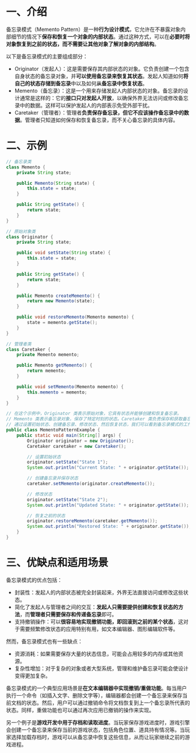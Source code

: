 # 一、介绍

备忘录模式（Memento Pattern）是一种**行为设计模式**，它允许在不暴露对象内部细节的情况下**保存和恢复一个对象的内部状态**。通过这种方式，可以在**必要时将对象恢复到之前的状态，而不需要让其他对象了解对象的内部结构**。

以下是备忘录模式的主要组成部分：

- Originator（发起人）：这是需要保存其内部状态的对象。它负责创建一个包含自身状态的备忘录对象，并**可以使用备忘录来恢复其状态**。发起人知道如何**将自己的状态存储到备忘录**中以及如何**从备忘录中恢复状态**。
- Memento（备忘录）：这是一个用来存储发起人内部状态的对象。备忘录的设计通常是这样的：它的**接口只对发起人开放**，以确保外界无法访问或修改备忘录中的数据。这样可以保护发起人的内部表示免受外部干扰。
- Caretaker（管理者）：管理者**负责保存备忘录，但它不应该操作备忘录中的数据**。管理者只知道如何保存和恢复备忘录，而不关心备忘录的具体内容。

# 二、示例

```java
// 备忘录类
class Memento {
    private String state;

    public Memento(String state) {
        this.state = state;
    }

    public String getState() {
        return state;
    }
}

// 原始对象类
class Originator {
    private String state;

    public void setState(String state) {
        this.state = state;
    }

    public String getState() {
        return state;
    }

    public Memento createMemento() {
        return new Memento(state);
    }

    public void restoreMemento(Memento memento) {
        state = memento.getState();
    }
}

// 管理者类
class Caretaker {
    private Memento memento;

    public Memento getMemento() {
        return memento;
    }

    public void setMemento(Memento memento) {
        this.memento = memento;
    }
}

// 在这个示例中，Originator 类表示原始对象，它具有状态并能够创建和恢复备忘录。
// Memento 类表示备忘录对象，保存了特定时刻的状态。Caretaker 类负责保存和获取备忘录对象。
// 通过设置初始状态、创建备忘录、修改状态、然后恢复状态，我们可以看到备忘录模式的工作方式。
public class MementoPatternExample {
    public static void main(String[] args) {
        Originator originator = new Originator();
        Caretaker caretaker = new Caretaker();

        // 设置初始状态
        originator.setState("State 1");
        System.out.println("Current State: " + originator.getState());

        // 创建备忘录并保存状态
        caretaker.setMemento(originator.createMemento());

        // 修改状态
        originator.setState("State 2");
        System.out.println("Updated State: " + originator.getState());

        // 恢复之前的状态
        originator.restoreMemento(caretaker.getMemento());
        System.out.println("Restored State: " + originator.getState());
    }
}
```

# 三、优缺点和适用场景

备忘录模式的优点包括：

- 封装性：发起人的内部状态被完全封装起来，外界无法直接访问或修改这些状态。
- 简化了发起人与管理者之间的交互：**发起人只需要提供创建和恢复状态的方法**，而**管理者只需要保存和传递备忘录**即可。
- 支持撤销操作：可以**很容易地实现撤销功能，即回滚到之前的某个状态**，这对于需要频繁修改状态的应用特别有用，如文本编辑器、图形编辑软件等。

然而，备忘录模式也有一些缺点：

- 资源消耗：如果需要保存大量的状态信息，可能会占用较多的内存或其他资源。
- 复杂性增加：对于复杂的对象或者大型系统，管理和维护备忘录可能会使设计变得更加复杂。

备忘录模式的一个典型应用场景是**在文本编辑器中实现撤销/重做功能**。每当用户执行一个命令（如插入文字、删除文字等），编辑器都会创建一个备忘录来保存当前文档的状态。然后，用户可以通过撤销命令将文档恢复到上一个备忘录所代表的状态。同样，重做功能也可以通过再次应用已撤销的操作来实现。

另一个例子是**游戏开发中用于存档和读取进度**。当玩家保存游戏进度时，游戏引擎会创建一个备忘录来保存当前的游戏状态，包括角色位置、道具持有情况等。当玩家选择加载存档时，游戏可以从备忘录中恢复这些信息，从而让玩家继续之前的游戏进程。

